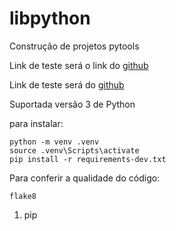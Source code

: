 # libpython
Construção de projetos pytools

Link de teste será o link do [github](https://github.com/Luiz-Lins)

Link de teste será do [github](https://github.com/Luiz-Lins)

Suportada versão 3 de Python

para instalar:
```console
python -m venv .venv
source .venv\Scripts\activate
pip install -r requirements-dev.txt
```

Para conferir a qualidade do código:

```console
flake8
```

1. pip 
